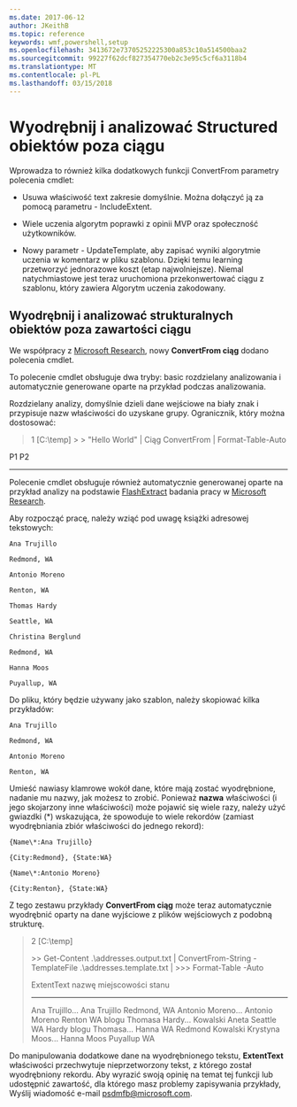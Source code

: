 ```yaml
---
ms.date: 2017-06-12
author: JKeithB
ms.topic: reference
keywords: wmf,powershell,setup
ms.openlocfilehash: 3413672e73705252225300a853c10a514500baa2
ms.sourcegitcommit: 99227f62dcf827354770eb2c3e95c5cf6a3118b4
ms.translationtype: MT
ms.contentlocale: pl-PL
ms.lasthandoff: 03/15/2018
---
```

# <a name="extract-and-parse-structured-objects-out-of-string"></a>Wyodrębnij i analizować Structured obiektów poza ciągu
Wprowadza to również kilka dodatkowych funkcji ConvertFrom parametry polecenia cmdlet:

-   Usuwa właściwość text zakresie domyślnie. Można dołączyć ją za pomocą parametru - IncludeExtent.

-   Wiele uczenia algorytm poprawki z opinii MVP oraz społeczność użytkowników.

-   Nowy parametr - UpdateTemplate, aby zapisać wyniki algorytmie uczenia w komentarz w pliku szablonu. Dzięki temu learning przetworzyć jednorazowe koszt (etap najwolniejsze). Niemal natychmiastowe jest teraz uruchomiona przekonwertować ciągu z szablonu, który zawiera Algorytm uczenia zakodowany.


<a name="extract-and-parse-structured-objects-out-of-string-content"></a>Wyodrębnij i analizować strukturalnych obiektów poza zawartości ciągu
----------------------------------------------------------

We współpracy z [Microsoft Research](http://research.microsoft.com/), nowy **ConvertFrom ciąg** dodano polecenia cmdlet.

To polecenie cmdlet obsługuje dwa tryby: basic rozdzielany analizowania i automatycznie generowane oparte na przykład podczas analizowania.

Rozdzielany analizy, domyślnie dzieli dane wejściowe na biały znak i przypisuje nazw właściwości do uzyskane grupy. Ogranicznik, który można dostosować:

> 1 \[C:\\temp\] &gt; &gt; "Hello World" | Ciąg ConvertFrom | Format-Table-Auto

P1    P2
--    --

Polecenie cmdlet obsługuje również automatycznie generowanej oparte na przykład analizy na podstawie [FlashExtract](http://research.microsoft.com/en-us/um/people/sumitg/flashextract.html) badania pracy w [Microsoft Research](http://research.microsoft.com).

Aby rozpocząć pracę, należy wziąć pod uwagę książki adresowej tekstowych:

    Ana Trujillo

    Redmond, WA

    Antonio Moreno

    Renton, WA

    Thomas Hardy

    Seattle, WA

    Christina Berglund

    Redmond, WA

    Hanna Moos

    Puyallup, WA

Do pliku, który będzie używany jako szablon, należy skopiować kilka przykładów:

    Ana Trujillo

    Redmond, WA

    Antonio Moreno

    Renton, WA

   

Umieść nawiasy klamrowe wokół dane, które mają zostać wyodrębnione, nadanie mu nazwy, jak możesz to zrobić. Ponieważ **nazwa** właściwości (i jego skojarzony inne właściwości) może pojawić się wiele razy, należy użyć gwiazdki (\*) wskazująca, że spowoduje to wiele rekordów (zamiast wyodrębniania zbiór właściwości do jednego rekord):

    {Name\*:Ana Trujillo}

    {City:Redmond}, {State:WA}

    {Name\*:Antonio Moreno}

    {City:Renton}, {State:WA}

Z tego zestawu przykłady **ConvertFrom ciąg** może teraz automatycznie wyodrębnić oparty na dane wyjściowe z plików wejściowych z podobną strukturę.

> 2 \[C:\\temp\]
>
> &gt;&gt; Get-Content .\\addresses.output.txt | ConvertFrom-String -TemplateFile .\\addresses.template.txt | &gt;&gt;&gt; Format-Table -Auto
>
> ExtentText nazwę miejscowości stanu
> ----------                     ----               ----     -----
> Ana Trujillo...                Ana Trujillo Redmond, WA Antonio Moreno...              Antonio Moreno Renton WA blogu Thomasa Hardy...                Kowalski Aneta Seattle WA Hardy blogu Thomasa...          Hanna WA Redmond Kowalski Krystyna Moos...                  Hanna Moos Puyallup WA

Do manipulowania dodatkowe dane na wyodrębnionego tekstu, **ExtentText** właściwości przechwytuje nieprzetworzony tekst, z którego został wyodrębniony rekordu. Aby wyrazić swoją opinię na temat tej funkcji lub udostępnić zawartość, dla którego masz problemy zapisywania przykłady, Wyślij wiadomość e-mail <psdmfb@microsoft.com>.

